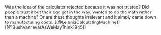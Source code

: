 Was the idea of the calculator rejected because it was not trusted?
Did people trust it but their ego got in the way, wanted to do the math rather than a machine? Or are these thoughts irrelevant and it simply came down to manufacturing costs. [[@LeibnizCalculatingMachine]]
[[@BushVannevarAsWeMayThink1945]]